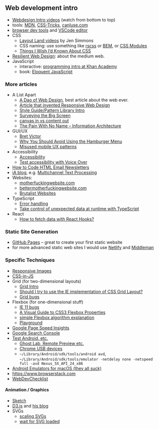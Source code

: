 ## Web development intro

- [Webdesign Intro videos](http://www.dontfeartheinternet.com) (watch from bottom to top)
- tools: [MDN](https://developer.mozilla.org), [CSS-Tricks](https://css-tricks.com
), [canIuse.com](http://caniuse.com)
- [browser dev tools](https://developer.mozilla.org/en-US/docs/Learn/Common_questions/What_are_browser_developer_tools) and [VSCode editor](https://code.visualstudio.com/) 
- CSS
  - [Layout Land videos](https://www.youtube.com/channel/UC7TizprGknbDalbHplROtag) by Jen Simmons
  - CSS naming: use something like [rscss](http://rscss.io) or [BEM](http://getbem.com/naming/), or [CSS Modules](https://css-tricks.com/css-modules-part-1-need/)
  - [Things I Wish I’d Known About CSS](https://cssfordesigners.com/articles/things-i-wish-id-known-about-css)
- [Resilient Web Design](https://resilientwebdesign.com): about the medium web.
- JavaScript
    - interactive: [programming intro at Khan Academy](https://www.khanacademy.org/computing/computer-programming/programming)
    - book: [Eloquent JavaScript](http://eloquentjavascript.net/)

### More articles

- A List Apart
  - [A Dao of Web Design](http://alistapart.com/article/dao), best article about the web ever.
  - [Article that invented Responsive Web Design](http://alistapart.com/article/responsive-web-design)
  - [Style Guide/Pattern Library Intro](http://alistapart.com/article/creating-style-guides)
  - [Surveying the Big Screen](http://alistapart.com/article/surveying-the-big-screen)
  - [canvas in vs content out](http://alistapart.com/article/frameworks)
  - [The Pain With No Name – Information Architecture](http://alistapart.com/article/pain-with-no-name)
- GUI/UX
  - [Bret Victor](http://worrydream.com)
  - [Why You Should Avoid Using the Hamburger Menu](http://jamesarcher.me/the-hamburger-menu/)
  - [Misused mobile UX patterns](https://medium.com/@kollinz/misused-mobile-ux-patterns-84d2b6930570)
- Accessibility
  - [Accessibility](http://a11yproject.com)
  - [Test accessibility with Voice Over](https://bbc-news.github.io/accessibility-news-and-you/accessibility-and-testing-with-voiceover-os.html)
- [How to Code HTML Email Newsletters](https://www.sitepoint.com/how-to-code-html-email-newsletters/)
- [iA blog](https://ia.net/know-how), e.g. [Multichannel Text Processing](https://ia.net/know-how/multichannel-text-processing)
- Websites:
    - [motherfuckingwebsite.com](http://motherfuckingwebsite.com/)
    - [bettermotherfuckingwebsite.com](http://bettermotherfuckingwebsite.com)
    - [Brutalist Websites](http://brutalistwebsites.com)
- TypeScript
  - [Error handling](https://blog.logrocket.com/pattern-matching-and-type-safety-in-typescript-1da1231a2e34/)
  - [Take control of unexpected data at runtime with TypeScript](https://blog.logrocket.com/using-typescript-to-stop-unexpected-data-from-breaking-your-app/)
- React
  - [How to fetch data with React Hooks?](https://www.robinwieruch.de/react-hooks-fetch-data)


### Static Site Generation

- [GitHub Pages](https://pages.github.com) – great to create your first static website
- for more advanced static web sites I would use [Netlify](https://www.netlify.com) and [Middleman](https://middlemanapp.com)

### Specific Techniques

- [Responsive Images](http://alistapart.com/article/using-responsive-images-now)
- [CSS-in-JS](https://medium.com/seek-blog/a-unified-styling-language-d0c208de2660)
- Grid (for two-dimensional layouts)
    - [Grid Intro](https://alistapart.com/article/the-new-css-layout-excerpt)
    - [Should I try to use the IE implementation of CSS Grid Layout?](https://rachelandrew.co.uk/archives/2016/11/26/should-i-try-to-use-the-ie-implementation-of-css-grid-layout/)
    - [Grid bugs](https://github.com/rachelandrew/gridbugs)
- Flexbox (for one-dimensional stuff)
    - [IE 11 bugs](https://github.com/philipwalton/flexbugs)
    - [A Visual Guide to CSS3 Flexbox Properties](https://scotch.io/tutorials/a-visual-guide-to-css3-flexbox-properties)
    - [simple Flexbox algorithm explanation](http://madebymike.com.au/writing/understanding-flexbox/)
    - [Playground](http://codepen.io/justd/pen/yydezN)
- [Google Page Speed Insights](https://developers.google.com/speed/pagespeed/insights/)
- [Google Search Console](https://www.google.com/webmasters/tools/)
- [Test Android, etc.](https://developers.google.com/web/tools/chrome-devtools/device-mode/testing-other-browsers)
    - [Ghost Lab, Remote Preview etc.](https://www.html5rocks.com/en/tutorials/tooling/synchronized-cross-device-testing/)
    - [Chrome USB devices](chrome://inspect/#devices)
    - `~/Library/Android/sdk/tools/android avd`, `~/Library/Android/sdk/tools/emulator -netdelay none -netspeed full -avd Nexus_5X_API_24_x86`
- [Android Emulators for macOS (they all suck)](http://techapple.net/2014/05/3-best-android-emulators-for-mac-os-macbook-run-and-install-android-app-on-your-mac-os-x-macbook-airpro/)
- <https://www.browserstack.com>
- [WebDevChecklist](http://webdevchecklist.com/)

#### Animation / Graphics

- [Sketch](https://www.sketchapp.com)
- [D3.js](https://d3js.org) and [his blog](https://bost.ocks.org/mike/)
- SVGs
    - [scaling SVGs](https://css-tricks.com/scale-svg/)
    - [wait for SVG loaded](http://stackoverflow.com/questions/11434916/javascript-accessing-inner-dom-of-svg)
